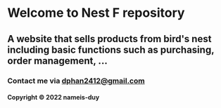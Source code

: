 # Welcome to Nest F repository
## A website that sells products from bird's nest including basic functions such as purchasing, order management, ...

### Contact me via dphan2412@gmail.com
#### Copyright &#169; 2022 nameis-duy
